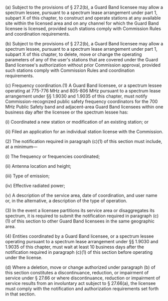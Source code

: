 (a) Subject to the provisions of § 27.2(b), a Guard Band licensee may allow a spectrum lessee, pursuant to a spectrum lease arrangement under part 1, subpart X of this chapter, to construct and operate stations at any available site within the licensed area and on any channel for which the Guard Band licensee is licensed, provided such stations comply with Commission Rules and coordination requirements.

(b) Subject to the provisions of § 27.2(b), a Guard Band licensee may allow a spectrum lessee, pursuant to a spectrum lease arrangement under part 1, subpart X of this chapter, to delete, move or change the operating parameters of any of the user's stations that are covered under the Guard Band licensee's authorization without prior Commission approval, provided such stations comply with Commission Rules and coordination requirements.

(c) Frequency coordination.(1) A Guard Band licensee, or a spectrum lessee operating at 775-776 MHz and 805-806 MHz pursuant to a spectrum lease arrangement under §§ 1.9030 and 1.9035 of this chapter, must notify Commission-recognized public safety frequency coordinators for the 700 MHz Public Safety band and adjacent-area Guard Band licensees within one business day after the licensee or the spectrum lessee has:

(i) Coordinated a new station or modification of an existing station; or

(ii) Filed an application for an individual station license with the Commission.

(2) The notification required in paragraph (c)(1) of this section must include, at a minimum—

(i) The frequency or frequencies coordinated;

(ii) Antenna location and height;

(iii) Type of emission;

(iv) Effective radiated power;
              

(v) A description of the service area, date of coordination, and user name or, in the alternative, a description of the type of operation.

(3) In the event a licensee partitions its service area or disaggregates its spectrum, it is required to submit the notification required in paragraph (c)(1) of this section to other Guard Band licensees in the same geographic area.

(4) Entities coordinated by a Guard Band licensee, or a spectrum lessee operating pursuant to a spectrum lease arrangement under §§ 1.9030 and 1.9035 of this chapter, must wait at least 10 business days after the notification required in paragraph (c)(1) of this section before operating under the license.

(d) Where a deletion, move or change authorized under paragraph (b) of this section constitutes a discontinuance, reduction, or impairment of service under § 27.66 or where discontinuance, reduction or impairment of service results from an involuntary act subject to § 27.66(a), the licensee must comply with the notification and authorization requirements set forth in that section.

